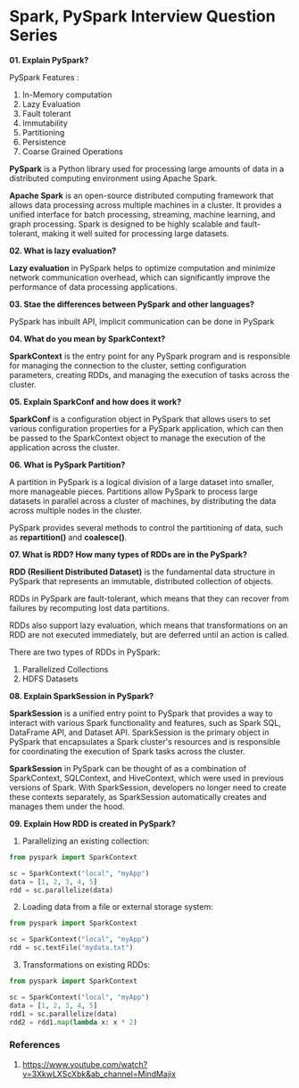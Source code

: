 # Spark, PySpark Interview Question Series

**01. Explain PySpark?**

PySpark Features :
1. In-Memory computation
2. Lazy Evaluation
3. Fault tolerant
4. Immutability
5. Partitioning 
6. Persistence
7. Coarse Grained Operations

**PySpark** is a Python library used for processing large amounts of data in a distributed computing environment using Apache Spark.

**Apache Spark** is an open-source distributed computing framework that allows data processing across multiple machines in a cluster. It provides a unified interface for batch processing, streaming, machine learning, and graph processing. Spark is designed to be highly scalable and fault-tolerant, making it well suited for processing large datasets.

**02. What is lazy evaluation?**

**Lazy evaluation** in PySpark helps to optimize computation and minimize network communication overhead, which can significantly improve the performance of data processing applications.

**03. Stae the differences between PySpark and other languages?**

PySpark has inbuilt API, implicit communication can be done in PySpark

**04. What do you mean by SparkContext?**

**SparkContext** is the entry point for any PySpark program and is responsible for managing the connection to the cluster, setting configuration parameters, creating RDDs, and managing the execution of tasks across the cluster.

**05. Explain SparkConf and how does it work?**

**SparkConf** is a configuration object in PySpark that allows users to set various configuration properties for a PySpark application, which can then be passed to the SparkContext object to manage the execution of the application across the cluster.

**06. What is PySpark Partition?**

A partition in PySpark is a logical division of a large dataset into smaller, more manageable pieces. Partitions allow PySpark to process large datasets in parallel across a cluster of machines, by distributing the data across multiple nodes in the cluster.

PySpark provides several methods to control the partitioning of data, such as **repartition()** and **coalesce()**.

**07. What is RDD? How many types of RDDs are in the PySpark?**

**RDD (Resilient Distributed Dataset)** is the fundamental data structure in PySpark that represents an immutable, distributed collection of objects.

RDDs in PySpark are fault-tolerant, which means that they can recover from failures by recomputing lost data partitions.

RDDs also support lazy evaluation, which means that transformations on an RDD are not executed immediately, but are deferred until an action is called.

There are two types of RDDs in PySpark:
01. Parallelized Collections
02. HDFS Datasets

**08. Explain SparkSession in PySpark?**

**SparkSession** is a unified entry point to PySpark that provides a way to interact with various Spark functionality and features, such as Spark SQL, DataFrame API, and Dataset API. SparkSession is the primary object in PySpark that encapsulates a Spark cluster's resources and is responsible for coordinating the execution of Spark tasks across the cluster.

**SparkSession** in PySpark can be thought of as a combination of SparkContext, SQLContext, and HiveContext, which were used in previous versions of Spark. With SparkSession, developers no longer need to create these contexts separately, as SparkSession automatically creates and manages them under the hood.

**09. Explain How RDD is created in PySpark?**

01. Parallelizing an existing collection:

```python
from pyspark import SparkContext

sc = SparkContext("local", "myApp")
data = [1, 2, 3, 4, 5]
rdd = sc.parallelize(data)
```

02. Loading data from a file or external storage system:

```python
from pyspark import SparkContext

sc = SparkContext("local", "myApp")
rdd = sc.textFile("mydata.txt")
```

03. Transformations on existing RDDs:

```python
from pyspark import SparkContext

sc = SparkContext("local", "myApp")
data = [1, 2, 3, 4, 5]
rdd1 = sc.parallelize(data)
rdd2 = rdd1.map(lambda x: x * 2)
```


### References 

1. https://www.youtube.com/watch?v=3XkwLXScXbk&ab_channel=MindMajix
